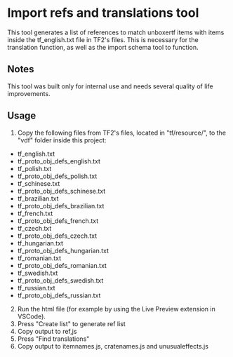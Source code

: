 # Import refs and translations tool

This tool generates a list of references to match unboxertf items with items inside the tf_english.txt file in TF2's files. This is necessary for the translation function, as well as the import schema tool to function.

## Notes

This tool was built only for internal use and needs several quality of life improvements.

## Usage

1. Copy the following files from TF2's files, located in "tf/resource/", to the "vdf" folder inside this project:
  - tf_english.txt
  - tf_proto_obj_defs_english.txt
  - tf_polish.txt
  - tf_proto_obj_defs_polish.txt
  - tf_schinese.txt
  - tf_proto_obj_defs_schinese.txt
  - tf_brazilian.txt
  - tf_proto_obj_defs_brazilian.txt
  - tf_french.txt
  - tf_proto_obj_defs_french.txt
  - tf_czech.txt
  - tf_proto_obj_defs_czech.txt
  - tf_hungarian.txt
  - tf_proto_obj_defs_hungarian.txt
  - tf_romanian.txt
  - tf_proto_obj_defs_romanian.txt
  - tf_swedish.txt
  - tf_proto_obj_defs_swedish.txt
  - tf_russian.txt
  - tf_proto_obj_defs_russian.txt
2. Run the html file (for example by using the Live Preview extension in VSCode). 
3. Press "Create list" to generate ref list
4. Copy output to ref,js
5. Press "Find translations"
6. Copy output to itemnames.js, cratenames.js and unusualeffects.js